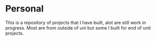 # Personal

This is a repository of projects that I have built, alot are still work in progress. Most are from outside of uni but some I built for end of unit projects.
